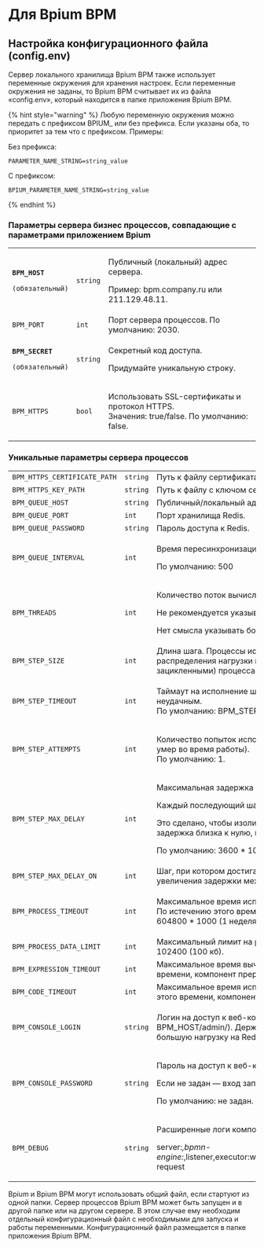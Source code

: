# Для Bpium BPM

## **Настройка конфигурационного файла** (config.env)

Сервер локального хранилища Bpium BPM также использует переменные окружения для хранения настроек. Если переменные окружения не заданы, то Bpium BPM считывает их из файла «config.env», который находится в папке приложения Bpium BPM.

{% hint style="warning" %}
Любую переменную окружения можно передать с префиксом BPIUM\_ или без префикса. Если указаны оба, то приоритет за тем что с префиксом. Примеры:

Без префикса:

```
PARAMETER_NAME_STRING=string_value
```

С префиксом:

```
BPIUM_PARAMETER_NAME_STRING=string_value
```
{% endhint %}

### **Параметры сервера бизнес процессов, совпадающие с параметрами приложением Bpium**

|                                                                                   |          |                                                                                                      |
| --------------------------------------------------------------------------------- | -------- | ---------------------------------------------------------------------------------------------------- |
| <p><strong><code>BPM_HOST</code></strong></p><p><code>(обязательный)</code></p>   | `string` | <p>Публичный (локальный) адрес сервера.</p><p>Пример: bpm.company.ru или 211.129.48.11.</p>          |
| `BPM_PORT`                                                                        | `int`    | Порт сервера процессов. По умолчанию: 2030.                                                          |
| <p><strong><code>BPM_SECRET</code></strong></p><p><code>(обязательный)</code></p> | `string` | <p>Секретный код доступа.</p><p>Придумайте уникальную строку.</p>                                    |
| `BPM_HTTPS`                                                                       | `bool`   | <p>Использовать SSL-сертификаты и протокол HTTPS.<br>Значения: true/false. По умолчанию: false. </p> |

### **Уникальные параметры сервера процессов**

|                              |          |                                                                                                                                                                                                                                                                                                |
| ---------------------------- | -------- | ---------------------------------------------------------------------------------------------------------------------------------------------------------------------------------------------------------------------------------------------------------------------------------------------- |
| `BPM_HTTPS_CERTIFICATE_PATH` | `string` | Путь к файлу сертификата (crt).                                                                                                                                                                                                                                                                |
| `BPM_HTTPS_KEY_PATH`         | `string` | Путь к файлу с ключом сертификата (key).                                                                                                                                                                                                                                                       |
| `BPM_QUEUE_HOST`             | `string` | Публичный/локальный адрес хранилища Redis.                                                                                                                                                                                                                                                     |
| `BPM_QUEUE_PORT`             | `int`    | Порт хранилища Redis.                                                                                                                                                                                                                                                                          |
| `BPM_QUEUE_PASSWORD`         | `string` | Пароль доступа к Redis.                                                                                                                                                                                                                                                                        |
| `BPM_QUEUE_INTERVAL`         | `int`    | <p>Время пересинхронизации (мс).</p><p>По умолчанию: 500</p>                                                                                                                                                                                                                                   |
| `BPM_THREADS`                | `int`    | <p>Количество поток вычисления. По умолчанию 10.</p><p>Не рекомендуется указывать меньше 4.</p><p>Нет смысла указывать больше чем число ядер × 3.</p>                                                                                                                                          |
| `BPM_STEP_SIZE`              | `int`    | Длина шага. Процессы исполняются шагами из нескольких компонентов, для распределения нагрузки между одновременно работающими (и потенциально зацикленными) процессами. По умолчанию: 100.                                                                                                      |
| `BPM_STEP_TIMEOUT`           | `int`    | <p>Таймаут на исполнение шага (мс), после которого исполнение считается неудачным.<br>По умолчанию: BPM_STEP_SIZE × 10 × 1000.</p>                                                                                                                                                             |
| `BPM_STEP_ATTEMPTS`          | `int`    | <p>Количество попыток исполнить шаг, если произошел сбой (например сервер умер во время работы).<br>По умолчанию: 1.</p>                                                                                                                                                                       |
| `BPM_STEP_MAX_DELAY`         | `int`    | <p>Максимальная задержка между шагами (мс).</p><p>Каждый последующий шаг исполняется с задержкой.</p><p>Это сделано, чтобы изолировать зацикленные бесконечные процессы. С начала задержка близка к нулю, и постепенно квадратично увеличивается.</p><p>По умолчанию: 3600 * 1000 (1 час).</p> |
| `BPM_STEP_MAX_DELAY_ON`      | `int`    | Шаг, при котором достигается максимальная задержка. Влияет на скорость увеличения задержки между шагами. По умолчанию: 1000 (шагов).                                                                                                                                                           |
| `BPM_PROCESS_TIMEOUT`        | `int`    | <p>Максимальное время исполнения процесса (мс).<br>По истечению этого времени, процесс прерывается с ошибкой. По умолчанию: 604800 * 1000 (1 неделя)</p>                                                                                                                                       |
| `BPM_PROCESS_DATA_LIMIT`     | `int`    | Максимальный лимит на размер переменных в процессе (байт). По умолчанию: 102400 (100 кб).                                                                                                                                                                                                      |
| `BPM_EXPRESSION_TIMEOUT`     | `int`    | Максимальное время вычисления выражения (мс). По истечению этого времени, компонент прерывается с ошибкой. По умолчанию: 500 (0,5 сек)                                                                                                                                                         |
| `BPM_CODE_TIMEOUT`           | `int`    | Максимальное время исполнения кода в компоненте Код (мс). По истечению этого времени, компонент прерывается с ошибкой. По умолчанию: 5000 (5 сек)                                                                                                                                              |
| `BPM_CONSOLE_LOGIN`          | `string` | <p>Логин на доступ к веб-консоли менеджера очереди Redis (доступна по адресу BPM_HOST/admin/). Держать ее открытой не рекомендуется, так как она создает большую нагрузку на Redis. По умолчанию: admin.<br></p>                                                                               |
| `BPM_CONSOLE_PASSWORD`       | `string` | <p>Пароль на доступ к веб-консоли очереди Redis.</p><p>Если не задан — вход запрещен.</p><p>По умолчанию: не задан.<br></p>                                                                                                                                                                    |
| `BPM_DEBUG`                  | `string` | <p>Расширенные логи компонентов. Для полных логов добавить строку ниже</p><p>server:*,bpmn-engine:*,listener,executor:worker,executor:worker:*,executor:service:bpium:*,bpm:web-request</p>                                                                                                    |

Bpium и Bpium BPM могут использовать общий файл, если стартуют из одной папки. Сервер процессов Bpium BPM может быть запущен и в другой папке или на другом сервере. В этом случае ему необходим отдельный конфигурационный файл с необходимыми для запуска и работы переменными. Конфигурационный файл размещается в папке приложения Bpium BPM.

